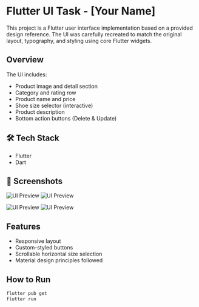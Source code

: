 # Flutter UI Task - [Your Name]

This project is a Flutter user interface implementation based on a provided design reference. The UI was carefully recreated to match the original layout, typography, and styling using core Flutter widgets.

## Overview

The UI includes:
- Product image and detail section
- Category and rating row
- Product name and price
- Shoe size selector (interactive)
- Product description
- Bottom action buttons (Delete & Update)

## 🛠 Tech Stack

- Flutter
- Dart

## 📸 Screenshots

![UI Preview](screenshots/home.jpg)
![UI Preview](screenshots/details.jpg)

![UI Preview](screenshots/add.jpg)
![UI Preview](screenshots/search.jpg)

## Features

- Responsive layout
- Custom-styled buttons
- Scrollable horizontal size selection
- Material design principles followed

## How to Run

```bash
flutter pub get
flutter run
```